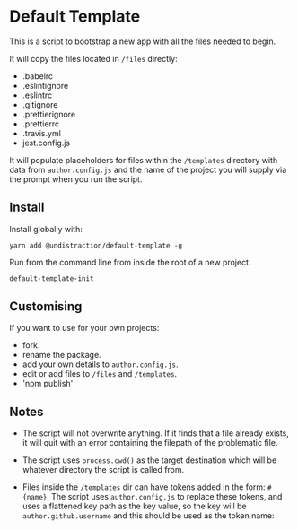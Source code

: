 # Default Template

This is a script to bootstrap a new app with all the files needed to begin.

It will copy the files located in `/files` directly:

* .babelrc
* .eslintignore
* .eslintrc
* .gitignore
* .prettierignore
* .prettierrc
* .travis.yml
* jest.config.js

It will populate placeholders for files within the `/templates` directory with data from `author.config.js` and the name of the project you will supply via the prompt when you run the script.

## Install

Install globally with:

```
yarn add @undistraction/default-template -g
```

Run from the command line from inside the root of a new project.

```sh
default-template-init
```

## Customising

If you want to use for your own projects:

* fork.
* rename the package.
* add your own details to `author.config.js`.
* edit or add files to `/files` and `/templates`.
* 'npm publish'

## Notes

* The script will not overwrite anything. If it finds that a file already exists, it will quit with an error containing the filepath of the problematic file.

* The script uses `process.cwd()` as the target destination which will be whatever directory the script is called from.

* Files inside the `/templates` dir can have tokens added in the form: `#{name}`. The script uses `author.config.js` to replace these tokens, and uses a flattened key path as the key value, so the key will be `author.github.username` and this should be used as the token name:
